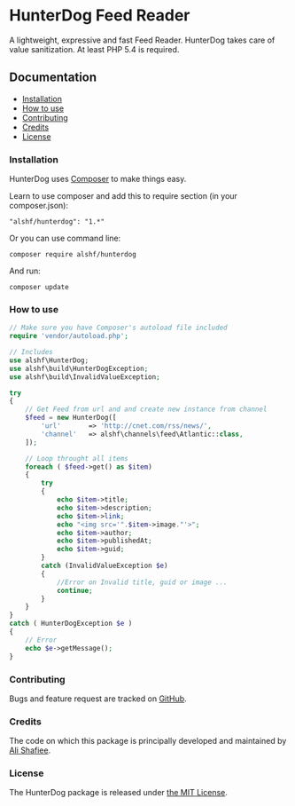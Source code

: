 # HunterDog Feed Reader

A lightweight, expressive and fast Feed Reader. HunterDog takes care of value sanitization. At least PHP 5.4 is required.

## Documentation

 - [Installation](#installation)
 - [How to use](#how-to-use)
 - [Contributing](#contributing)
 - [Credits](#credits)
 - [License](#license)

### Installation

HunterDog uses [Composer](http://getcomposer.org/doc/00-intro.md#installation-nix) to make things easy.

Learn to use composer and add this to require section (in your composer.json):

    "alshf/hunterdog": "1.*"

Or you can use command line:
	
	composer require alshf/hunterdog

And run:

    composer update

### How to use

```PHP
// Make sure you have Composer's autoload file included
require 'vendor/autoload.php';

// Includes
use alshf\HunterDog;
use alshf\build\HunterDogException;
use alshf\build\InvalidValueException;

try 
{	
	// Get Feed from url and and create new instance from channel
	$feed = new HunterDog([
		'url' 		=> 'http://cnet.com/rss/news/',
		'channel' 	=> alshf\channels\feed\Atlantic::class,
	]);

	// Loop throught all items
	foreach ( $feed->get() as $item) 
	{
		try 
		{	
			echo $item->title;
			echo $item->description;
			echo $item->link;
			echo "<img src='".$item->image."'>";
			echo $item->author;
			echo $item->publishedAt;
			echo $item->guid;
		} 
		catch (InvalidValueException $e) 
		{
			//Error on Invalid title, guid or image ...
			continue;
		}
	}
} 
catch ( HunterDogException $e ) 
{	
	// Error
	echo $e->getMessage();
}
```
### Contributing

Bugs and feature request are tracked on [GitHub](https://github.com/alshf89/hunterdog/issues).

### Credits

The code on which this package is principally developed and maintained by [Ali Shafiee](https://github.com/alshf89).

### License

The HunterDog package is released under [the MIT License](LICENSE).